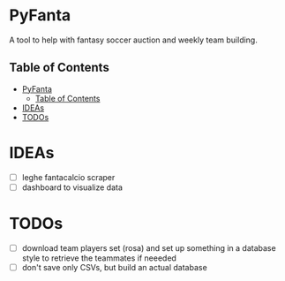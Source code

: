 # PyFanta
A tool to help with fantasy soccer auction and weekly team building.

## Table of Contents
- [PyFanta](#pyfanta)
  - [Table of Contents](#table-of-contents)
- [IDEAs](#ideas)
- [TODOs](#todos)
  
# IDEAs
- [ ] leghe fantacalcio scraper
- [ ] dashboard to visualize data
  
# TODOs
- [ ] download team players set (rosa) and set up something in a database style to retrieve the teammates if neeeded
- [ ] don't save only CSVs, but build an actual database